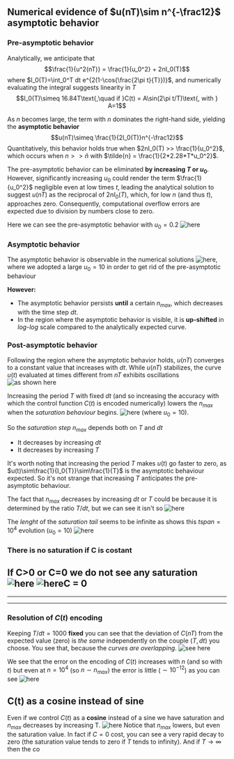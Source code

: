 ## Numerical evidence of $u(nT)\sim n^{-\frac12}$ asymptotic behavior

### Pre-asymptotic behavior
Analytically, we anticipate that 
$$\frac{1}{u^2(nT)} = \frac{1}{u_0^2} + 2nI_0(T)$$
where $I_0(T)=\int_0^T dt e^{2(1-\cos{\frac{2\pi t}{T}})}$, and numerically evaluating the integral suggests linearity in $T$ 
$$I_0(T)\simeq 16.84T\text{,\quad if }C(t) = A\sin(2\pi t/T)\text{, with } A=1$$

As $n$ becomes large, the term with $n$ dominates the right-hand side, yielding the **asymptotic behavior**
$$u(nT)\simeq \frac{1}{2I_0(T)}n^{-\frac12}$$
Quantitatively, this behavior holds true when $2nI_0(T) >> \frac{1}{u_0^2}$, which occurs when $n>>\tilde{n}$ with $`\tilde{n} = \frac{1}{2*2.28*T*u_0^2}`$.

The pre-asymptotic behavior can be eliminated **by increasing $T$ or $u_0$**. However, significantly increasing $u_0$ could render the term $\frac{1}{u_0^2}$ negligible even at low times $t$, leading the analytical solution to suggest $u(nT)$ as the reciprocal of $2nI_0(T)$, which, for low $n$ (and thus $t$), approaches zero. Consequently, computational overflow errors are expected due to division by numbers close to zero.

Here we can see the pre-asymptotic behavior with $u_0 = 0.2$ ![here](../Plots/at%20long%20times%20becames%20constant%20sine%20u0=0.2.png?raw=true)

### Asymptotic behavior
The asymptotic behavior is observable in the numerical solutions ![here](../Plots/at%20long%20times%20becames%20constant%20sine%20u0=10%20with%20analytical.png?raw=true), where we adopted a large $u_0=10$ in order to get rid of the pre-asymptotic behaviour

**However:**
- The asymptotic behavior persists **until** a certain $n_{max}$, which decreases with the time step $dt$.
- In the region where the asymptotic behavior is visible, it is **up-shifted** in _log-log_ scale compared to the analytically expected curve.

### Post-asymptotic behavior
Following the region where the asymptotic behavior holds, $u(nT)$ converges to a constant value that increases with $dt$.
While $u(nT)$ stabilizes, the curve $u(t)$ evaluated at times different from $nT$ exhibits oscillations ![as shown here](../Plots/long%20time%20oscillation%20when%20u(nT)%20is%20constant.png?raw=true)

Increasing the period $T$ with fixed $dt$ (and so increasing the accuracy with which the control function $C(t)$ is encoded numerically) lowers the $n_{max}$ when the _saturation behaviour_ begins. ![here](../Plots/varying%20T%20fixed%20dt.png?raw=true) (where $u_0=10$).

So the _saturation step_ $n_{max}$ depends both on $T$ and $dt$
- It decreases by increasing $dt$
- It decreases by increasing $T$

It's worth noting that increasing the period $T$ makes $u(t)$ go faster to zero, as $u(t)\sim\frac{1}{I_0{T}}\sim\frac{1}{T}$ is the asymptotic behaviour expected.
So it's not strange that increasing $T$ anticipates the pre-asymptotic behaviour.

The fact that $n_{max}$ decreases by increasing $dt$ or $T$ could be because it is determined by the ratio $T/dt$, but we can see it isn't so
![here](../Plots/saturation%20step%20is%20not%20only%20T%20over%20dt.png?raw=true)

The _lenght_ of the _saturation tail_ seems to be infinite as shows this $tspan = 10^4$ evolution ($u_0 = 10$)
![here](../Plots/long%20tail.png?raw=true)


### There is no saturation if C is costant
If C>0 or C=0 we do not see any saturation
![here](../Plots/u(t)%20if%20C%20is%20cost%20decays%20without%20saturating.png?raw=true)
![hereC = 0](../Plots/u(t)%20if%20C%20=%200%20cost%20decays%20without%20saturating.png?raw=true)
-----------------------------
---------------------------
-----------------------------


### Resolution of $C(t)$ encoding
Keeping $T/dt = 1000$ **fixed** you can see that the deviation of $C(nT)$ from the expected value (zero) is _the same_ independently on the couple ($T, dt$) you choose.
You see that, because the _curves are overlapping_.
![see here](../Plots/C(t)%20resolution%20is%20T%20over%20dt.png?raw=true)

We see that the error on the encoding of $C(t)$ increases with $n$ (and so with $t$) but even at $n=10^4$ (so $n\sim n_{max}$) the error is little ($\sim 10^{-12}$) as you can see 
![here](../Plots/error%20on%20C(nT)%20is%20low.png?raw=true)

## C(t) as a cosine instead of sine
Even if we control $C(t)$ as a **cosine** instead of a sine we have saturation and $n_{max}$ decreases by increasing T.
![here](../Plots/cosine%20changing%20T.png?raw=true)
Notice that $n_{max}$ lowers, but even the saturation value.
In fact if $C=0$ cost, you can see a very rapid decay to zero (the saturation value tends to zero if $T$ tends to infinity).
And if $T\rightarrow \infty$ then the co